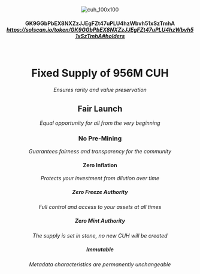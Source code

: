 
<div align="center">

<br>

![cuh_100x100](https://github.com/cuhmeme/cuhmeme.github.io/assets/163156080/492c9bd3-84f4-4ca7-a9fa-568c84f156e0)

#### GK9GGbPbEX8NXZzJJEgFZt47uPLU4hzWbvh51xSzTmhA<br>*https://solscan.io/token/GK9GGbPbEX8NXZzJJEgFZt47uPLU4hzWbvh51xSzTmhA#holders*

<br>

# **Fixed Supply** of **956M CUH**<br> 
*Ensures rarity and value preservation*

## **Fair Launch**<br> 
*Equal opportunity for all from the very beginning*

### **No Pre-Mining**<br> 
*Guarantees fairness and transparency for the community*

#### **Zero Inflation**<br> 
*Protects your investment from dilution over time*

##### **Zero Freeze Authority**<br> 
*Full control and access to your assets at all times*

##### **Zero Mint Authority**<br> 
*The supply is set in stone, no new CUH will be created*

##### **Immutable**<br> 
*Metadata characteristics are permanently unchangeable*


</div>

